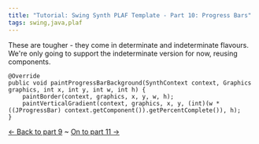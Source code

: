 ```yaml
---
title: "Tutorial: Swing Synth PLAF Template - Part 10: Progress Bars"
tags: swing,java,plaf
---
```

<p>These are tougher - they come in determinate and indeterminate flavours. We're only going to support the indeterminate version for now, reusing components.</p>

	@Override
	public void paintProgressBarBackground(SynthContext context, Graphics graphics, int x, int y, int w, int h) {
		paintBorder(context, graphics, x, y, w, h);
	    paintVerticalGradient(context, graphics, x, y, (int)(w * ((JProgressBar) context.getComponent()).getPercentComplete()), h);
	}

<p><a href="/content/tutorial-swing-synth-plaf-template-part-9-lists">&larr; Back to part 9</a> ~ <a href="/content/tutorial-swing-synth-plaf-template-part-11-targeting-styles">On to part 11 &rarr;</a></p>
